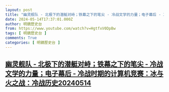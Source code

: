 ```yaml
---
layout: post
title: "幽灵舰队 - 北极下的潜艇对峙；铁幕之下的笔尖 - 冷战文学的力量；电子幕后 - 冷战时期的计算机竞赛：冰与火之战：冷战历史20240514"
date: 2024-05-14T17:37:01.000Z
author: 明鏡歷史台
from: https://www.youtube.com/watch?v=HgtfxV0DpBw
tags: [ 明鏡歷史台 ]
comments: True
categories: [ 明鏡歷史台 ]
---
```

<!--1715708221000-->
[幽灵舰队 - 北极下的潜艇对峙；铁幕之下的笔尖 - 冷战文学的力量；电子幕后 - 冷战时期的计算机竞赛：冰与火之战：冷战历史20240514](https://www.youtube.com/watch?v=HgtfxV0DpBw)
------

<div>

</div>
